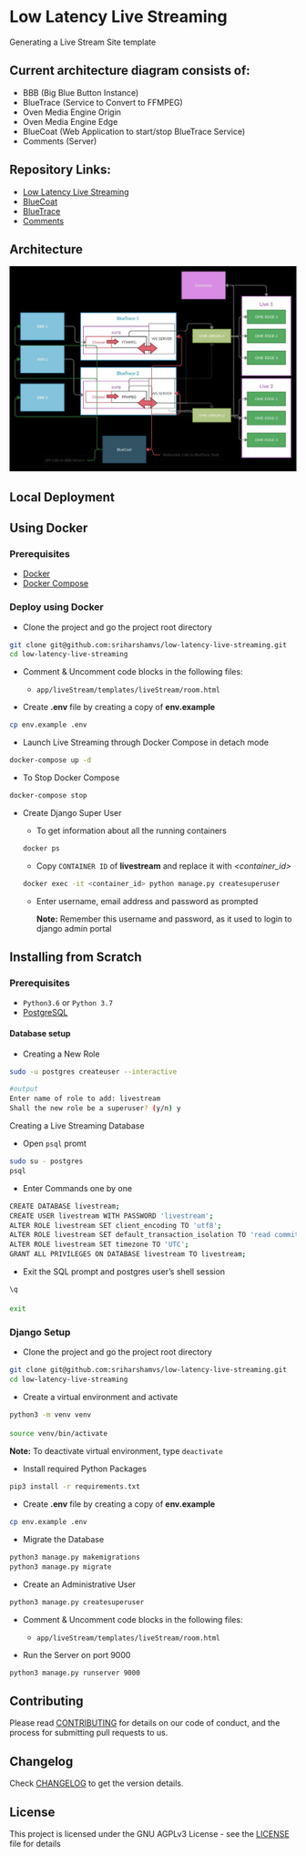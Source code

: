 # Low Latency Live Streaming

Generating a Live Stream Site template

## Current architecture diagram consists of:
- BBB (Big Blue Button Instance)
- BlueTrace (Service to Convert to FFMPEG)
- Oven Media Engine Origin
- Oven Media Engine Edge
- BlueCoat (Web Application to start/stop BlueTrace Service)
- Comments (Server)

## Repository Links:
- [Low Latency Live Streaming](https://github.com/sriharshamvs/low-latency-live-streaming)
- [BlueCoat](https://github.com/sriharshamvs/BlueCoat)
- [BlueTrace](https://github.com/sriharshamvs/BlueTrace)
- [Comments](https://github.com/sriharshamvs/live-stream-comments)


## Architecture

![Low Latency Live Streaming](https://github.com/sriharshamvs/low-latency-live-streaming/blob/main/Architecture.jpg)

## Local Deployment

## Using Docker

### Prerequisites

- [Docker](https://docs.docker.com/engine/install/debian/)
- [Docker Compose](https://docs.docker.com/compose/install/)

### Deploy using Docker

- Clone the project and go the project root directory

```bash
git clone git@github.com:sriharshamvs/low-latency-live-streaming.git
cd low-latency-live-streaming
```

- Comment & Uncomment code blocks in the following files:

  - `app/liveStream/templates/liveStream/room.html`

- Create **.env** file by creating a copy of **env.example**

```bash
cp env.example .env
```

- Launch Live Streaming through Docker Compose in detach mode

```bash
docker-compose up -d
```

- To Stop Docker Compose

```bash
docker-compose stop
```

- Create Django Super User

  - To get information about all the running containers

  ```bash
  docker ps
  ```

  - Copy `CONTAINER ID` of **livestream** and replace it with _<container_id>_

  ```bash
  docker exec -it <container_id> python manage.py createsuperuser
  ```

  - Enter username, email address and password as prompted

    **Note:** Remember this username and password, as it used to login to django admin portal

## Installing from Scratch

### Prerequisites

- `Python3.6` or `Python 3.7`
- [PostgreSQL](https://www.postgresql.org/download/linux/debian/)

#### Database setup

- Creating a New Role

```bash
sudo -u postgres createuser --interactive
```

```bash
#output
Enter name of role to add: livestream
Shall the new role be a superuser? (y/n) y
```

Creating a Live Streaming Database

- Open `psql` promt

```bash
sudo su - postgres
psql
```

- Enter Commands one by one

```bash
CREATE DATABASE livestream;
CREATE USER livestream WITH PASSWORD 'livestream';
ALTER ROLE livestream SET client_encoding TO 'utf8';
ALTER ROLE livestream SET default_transaction_isolation TO 'read committed';
ALTER ROLE livestream SET timezone TO 'UTC';
GRANT ALL PRIVILEGES ON DATABASE livestream TO livestream;
```

- Exit the SQL prompt and postgres user’s shell session

```bash
\q

exit
```

### Django Setup

- Clone the project and go the project root directory

```bash
git clone git@github.com:sriharshamvs/low-latency-live-streaming.git
cd low-latency-live-streaming
```

- Create a virtual environment and activate

```bash
python3 -m venv venv

source venv/bin/activate
```

**Note:** To deactivate virtual environment, type `deactivate`

- Install required Python Packages

```bash
pip3 install -r requirements.txt
```

- Create **.env** file by creating a copy of **env.example**

```bash
cp env.example .env
```

- Migrate the Database

```bash
python3 manage.py makemigrations
python3 manage.py migrate
```

- Create an Administrative User

```bash
python3 manage.py createsuperuser
```

- Comment & Uncomment code blocks in the following files:

  - `app/liveStream/templates/liveStream/room.html`

- Run the Server on port 9000

```bash
python3 manage.py runserver 9000
```

## Contributing

Please read [CONTRIBUTING](CONTRIBUTING.md) for details on our code of conduct, and the process for submitting pull requests to us.

## Changelog

Check [CHANGELOG](CHANGELOG.md) to get the version details.

## License

This project is licensed under the GNU AGPLv3 License - see the [LICENSE](LICENSE) file for details
